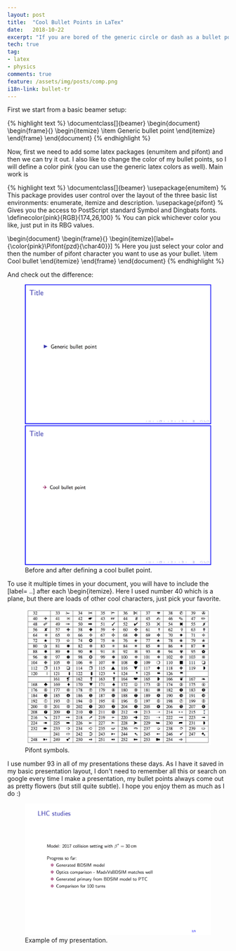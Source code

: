 ```yaml
---
layout: post
title:  "Cool Bullet Points in LaTex"
date:   2018-10-22
excerpt: "If you are bored of the generic circle or dash as a bullet point and want to give your presentation some personality."
tech: true
tag:
- latex
- physics
comments: true
feature: /assets/img/posts/comp.png
i18n-link: bullet-tr
---
```


First we start from a basic beamer setup:

{% highlight text %}
\documentclass[]{beamer}
\begin{document}
	\begin{frame}{}
	\begin{itemize}
		\item Generic bullet point 
	\end{itemize}
\end{frame}
\end{document}
{% endhighlight %}
     
Now, first we need to add some latex packages (enumitem and pifont) and then we can try it out. I also like to change the color of my bullet points, so I will define a color pink (you can use the generic latex colors as well). Main work is 

{% highlight text %}
\documentclass[]{beamer}
\usepackage{enumitem}			% This package provides user control over the layout of the three basic list environments: enumerate, itemize and description. 
\usepackage{pifont}			% Gives you the access to PostScript standard Symbol and Dingbats fonts.
\definecolor{pink}{RGB}{174,26,100}	% You can pick whichever color you like, just put in its RBG values.

\begin{document}
	\begin{frame}{}
	\begin{itemize}[label={\color{pink}\Pifont{pzd}{\char40}}]	% Here you just select your color and then the number of pifont character you want to use as your bullet.
		\item Cool bullet 
	\end{itemize}
\end{frame}
\end{document}
{% endhighlight %}

And check out the difference:

<figure class="half">
	<img src="/assets/img/posts/bullet1.png">
        <img src="/assets/img/posts/bullet2.png">
        <figcaption>Before and after defining a cool bullet point.</figcaption>
</figure>


To use it multiple times in your document, you will have to include the [label= ..] after each \begin{itemize}. Here I used number 40 which is a plane, but there are loads of other cool characters, just pick your favorite.

<figure>
        <a href="/assets/img/posts/pifont.png"><img src="/assets/img/posts/pifont.png"></a>
        <figcaption>Pifont symbols.</figcaption>
</figure>

I use number 93 in all of my presentations these days. As I have it saved in my basic presentation layout, I don't need to remember all this or search on google every time I make a presentation, my bullet points always come out as pretty flowers (but still quite subtle). I hope you enjoy them as much as I do :)

<figure>
        <img src="/assets/img/posts/pres.png"></a>
        <figcaption>Example of my presentation.</figcaption>
</figure>